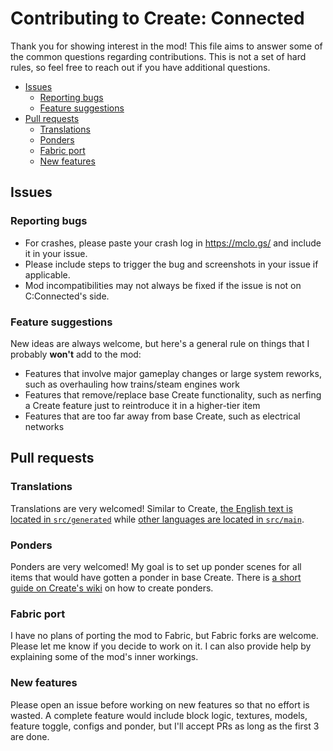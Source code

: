 # Contributing to Create: Connected

Thank you for showing interest in the mod! This file aims to answer some of the common questions regarding
contributions.
This is not a set of hard rules, so feel free to reach out if you have additional questions.

<!-- TOC start (generated with https://github.com/derlin/bitdowntoc) -->

- [Issues](#issues)
    * [Reporting bugs](#reporting-bugs)
    * [Feature suggestions](#feature-suggestions)
- [Pull requests](#pull-requests)
    * [Translations](#translations)
    * [Ponders](#ponders)
    * [Fabric port](#fabric-port)
    * [New features](#new-features)

<!-- TOC end -->

## Issues

### Reporting bugs

- For crashes, please paste your crash log in https://mclo.gs/ and include it in your issue.
- Please include steps to trigger the bug and screenshots in your issue if applicable.
- Mod incompatibilities may not always be fixed if the issue is not on C:Connected's side.

### Feature suggestions

New ideas are always welcome, but here's a general rule on things that I probably **won't** add to the mod:

- Features that involve major gameplay changes or large system reworks, such as overhauling how trains/steam engines
  work
- Features that remove/replace base Create functionality, such as nerfing a Create feature just to reintroduce it in a
  higher-tier item
- Features that are too far away from base Create, such as electrical networks

## Pull requests

### Translations

Translations are very welcomed! Similar to
Create, [the English text is located in `src/generated`](https://github.com/hlysine/create_connected/tree/main/src/generated/resources/assets/create_connected/lang)
while [other languages are located in `src/main`](https://github.com/hlysine/create_connected/tree/main/src/main/resources/assets/create_connected/lang).

### Ponders

Ponders are very welcomed! My goal is to set up ponder scenes for all items that would have gotten a ponder in base
Create. There
is [a short guide on Create's wiki](https://github.com/Creators-of-Create/Create/wiki/Internal---Ponder-UI) on how to
create ponders.

### Fabric port

I have no plans of porting the mod to Fabric, but Fabric forks are welcome. Please let me know if you decide to work on
it. I can also provide help by explaining some of the mod's inner workings.

### New features

Please open an issue before working on new features so that no effort is wasted. A complete feature would include block
logic, textures, models, feature toggle, configs and ponder, but I'll accept PRs as long as the first 3 are done.